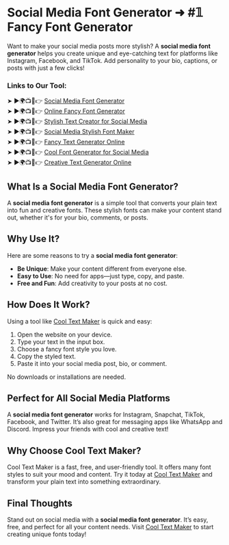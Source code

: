 # Social Media Font Generator ➜ #𝟙 Fancy Font Generator  

Want to make your social media posts more stylish? A **social media font generator** helps you create unique and eye-catching text for platforms like Instagram, Facebook, and TikTok. Add personality to your bio, captions, or posts with just a few clicks!  

### Links to Our Tool:  
➤ ►🌍📺📱👉 [Social Media Font Generator](https://www.cooltextmaker.com/)  
➤ ►🌍📺📱👉 [Online Fancy Font Generator](https://www.cooltextmaker.com/)  
➤ ►🌍📺📱👉 [Stylish Text Creator for Social Media](https://www.cooltextmaker.com/)  
➤ ►🌍📺📱👉 [Social Media Stylish Font Maker](https://www.cooltextmaker.com/)  
➤ ►🌍📺📱👉 [Fancy Text Generator Online](https://www.cooltextmaker.com/)  
➤ ►🌍📺📱👉 [Cool Font Generator for Social Media](https://www.cooltextmaker.com/)  
➤ ►🌍📺📱👉 [Creative Text Generator Online](https://www.cooltextmaker.com/)  

## What Is a Social Media Font Generator?  
A **social media font generator** is a simple tool that converts your plain text into fun and creative fonts. These stylish fonts can make your content stand out, whether it's for your bio, comments, or posts.  

## Why Use It?  
Here are some reasons to try a **social media font generator**:  
- **Be Unique**: Make your content different from everyone else.  
- **Easy to Use**: No need for apps—just type, copy, and paste.  
- **Free and Fun**: Add creativity to your posts at no cost.  

## How Does It Work?  
Using a tool like [Cool Text Maker](https://www.cooltextmaker.com/) is quick and easy:  
1. Open the website on your device.  
2. Type your text in the input box.  
3. Choose a fancy font style you love.  
4. Copy the styled text.  
5. Paste it into your social media post, bio, or comment.  

No downloads or installations are needed.  

## Perfect for All Social Media Platforms  
A **social media font generator** works for Instagram, Snapchat, TikTok, Facebook, and Twitter. It’s also great for messaging apps like WhatsApp and Discord. Impress your friends with cool and creative text!  

## Why Choose Cool Text Maker?  
Cool Text Maker is a fast, free, and user-friendly tool. It offers many font styles to suit your mood and content. Try it today at [Cool Text Maker](https://www.cooltextmaker.com/) and transform your plain text into something extraordinary.  

## Final Thoughts  
Stand out on social media with a **social media font generator**. It’s easy, free, and perfect for all your content needs. Visit [Cool Text Maker](https://www.cooltextmaker.com/) to start creating unique fonts today!  
